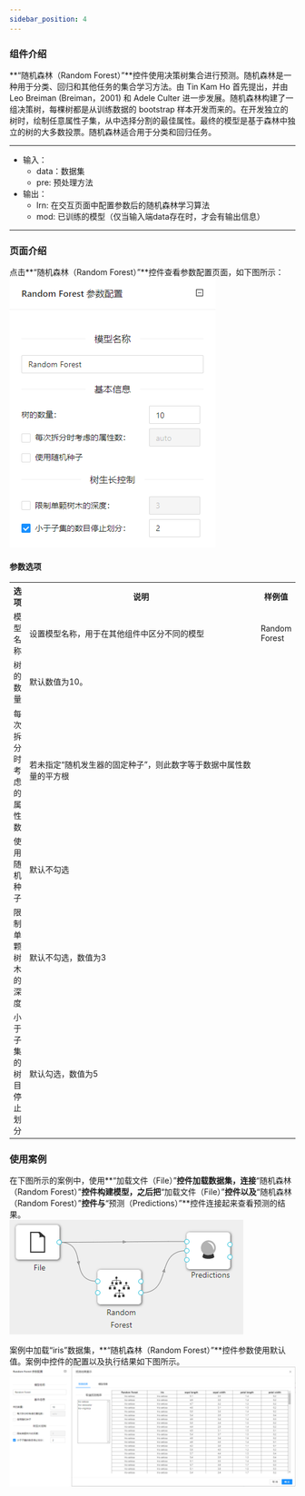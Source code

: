```yaml
---
sidebar_position: 4
---
```

### 组件介绍
**“随机森林（Random Forest）”**控件使用决策树集合进行预测。随机森林是一种用于分类、回归和其他任务的集合学习方法。由 Tin Kam Ho 首先提出，并由 Leo Breiman (Breiman，2001) 和 Adele Culter 进一步发展。随机森林构建了一组决策树，每棵树都是从训练数据的 bootstrap 样本开发而来的。在开发独立的树时，绘制任意属性子集，从中选择分割的最佳属性。最终的模型是基于森林中独立的树的大多数投票。随机森林适合用于分类和回归任务。
<hr/>

- 输入：
  - data：数据集
  - pre: 预处理方法
- 输出：
  - lrn: 在交互页面中配置参数后的随机森林学习算法
  - mod: 已训练的模型（仅当输入端data存在时，才会有输出信息）

<hr/>


### 页面介绍
点击**“随机森林（Random Forest）”**控件查看参数配置页面，如下图所示：  
[ ![](/img/aistudio/model/random-forest/param.png) ](/img/aistudio/model/random-forest/param.png)

#### 参数选项
<table>
  <tr>
    <th>选项</th>
    <th width="650">说明</th>
    <th>样例值</th>
  </tr>
  <tr>
      <td>模型名称</td> 
      <td>
      设置模型名称，用于在其他组件中区分不同的模型
      </td> 
      <td>Random Forest</td>
  </tr>
  <tr>
      <td>树的数量</td> 
      <td>
      默认数值为10。
      </td> 
      <td></td>
  </tr>
  <tr>
    <td>每次拆分时考虑的属性数</td> 
    <td>
    若未指定“随机发生器的固定种子”，则此数字等于数据中属性数量的平方根
    </td> 
    <td></td>
  </tr>
  <tr>
    <td>使用随机种子</td> 
    <td>
    默认不勾选
    </td> 
    <td></td>
  </tr>
  <tr>
    <td>限制单颗树木的深度</td> 
    <td>
    默认不勾选，数值为3
    </td> 
    <td></td>
  </tr>
  <tr>
    <td>小于子集的树目停止划分</td> 
    <td>
    默认勾选，数值为5
    </td> 
    <td></td>
  </tr>
</table>

### 使用案例
在下图所示的案例中，使用**“加载文件（File）”**控件加载数据集，连接**“随机森林（Random Forest）”**控件构建模型，之后把**“加载文件（File）”**控件以及**“随机森林（Random Forest）”**控件与**“预测（Predictions）”**控件连接起来查看预测的结果。  
[ ![](/img/aistudio/model/random-forest/workflow.png) ](/img/aistudio/model/random-forest/workflow.png)

案例中加载“iris”数据集，**“随机森林（Random Forest）”**控件参数使用默认值。案例中控件的配置以及执行结果如下图所示。  
[ ![](/img/aistudio/model/random-forest/workflow-result.png) ](/img/aistudio/model/random-forest/workflow-result.png)
